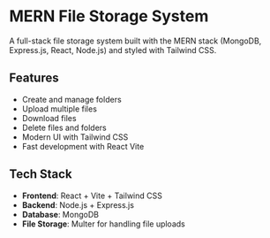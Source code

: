 # MERN File Storage System

A full-stack file storage system built with the MERN stack (MongoDB, Express.js, React, Node.js) and styled with Tailwind CSS.

## Features

-  Create and manage folders
-  Upload multiple files
-  Download files
-  Delete files and folders
-  Modern UI with Tailwind CSS
-  Fast development with React Vite

## Tech Stack

- **Frontend**: React + Vite + Tailwind CSS
- **Backend**: Node.js + Express.js
- **Database**: MongoDB
- **File Storage**: Multer for handling file uploads

